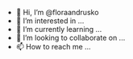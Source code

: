 - 👋 Hi, I’m @floraandrusko
- 👀 I’m interested in ...
- 🌱 I’m currently learning ...
- 💞️ I’m looking to collaborate on ...
- 📫 How to reach me ...

<!---
floraandrusko/floraandrusko is a ✨ special ✨ repository because its `README.md` (this file) appears on your GitHub profile.
You can click the Preview link to take a look at your changes.
--->
